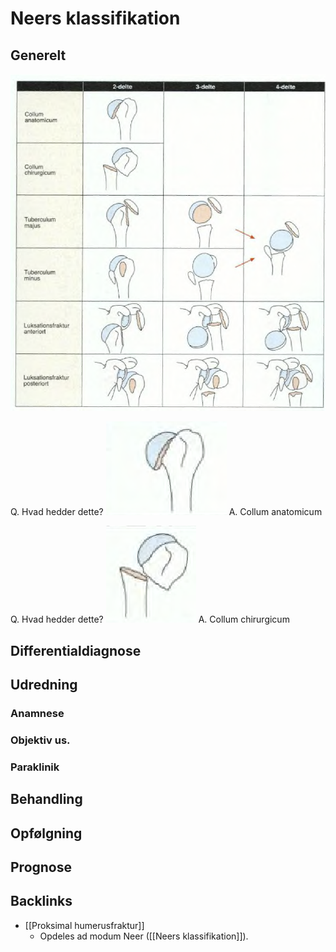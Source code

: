 # Neers klassifikation
## Generelt
![](BearImages/3D641494-AE1E-41D8-A15A-02D86103A728-15099-0000314DA7E8D347/20996FBD-2873-4DB7-BCC3-692BB735CE8F.png)

Q. Hvad hedder dette?
![](BearImages/D013EE6F-0428-4C77-B0EF-7C5BAD84B53B-20440-000037E3189349F4/F07FD101-E894-4B21-9EE8-992228E362C4.png)
A. Collum anatomicum

Q. Hvad hedder dette?
![](BearImages/FFD7E4CE-87F2-4D1C-B07A-A47C4B42BC4D-20440-000037E7E5E479B3/4155C3E7-7D9E-4664-AD66-0C1EB828A2C1.png)
A. Collum chirurgicum

## Differentialdiagnose


## Udredning
### Anamnese

### Objektiv us.

### Paraklinik

## Behandling


## Opfølgning


## Prognose
 

## Backlinks
* [[Proksimal humerusfraktur]]
	* Opdeles ad modum Neer ([[Neers klassifikation]]).

<!-- #anki/tag/med/Orto #anki/deck/Medicine -->

<!-- {BearID:41110C50-72F4-4A89-B4F7-8E3D92948AF0-27973-00003FB4D485729C} -->
